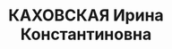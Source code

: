 ---
title: КАХОВСКАЯ Ирина Константиновна
description: 'Род. в 1887, Киевская обл., русская, обр.: высшее, б/п. Башмельтрест,
  Экономист-плановик

  Арестована 08.12.1937. Обв. по ст. 58-8, 58-11. Приговор: к лишению свободы на 10
  лет.

  Реабилитирована 24.12.1957'
---